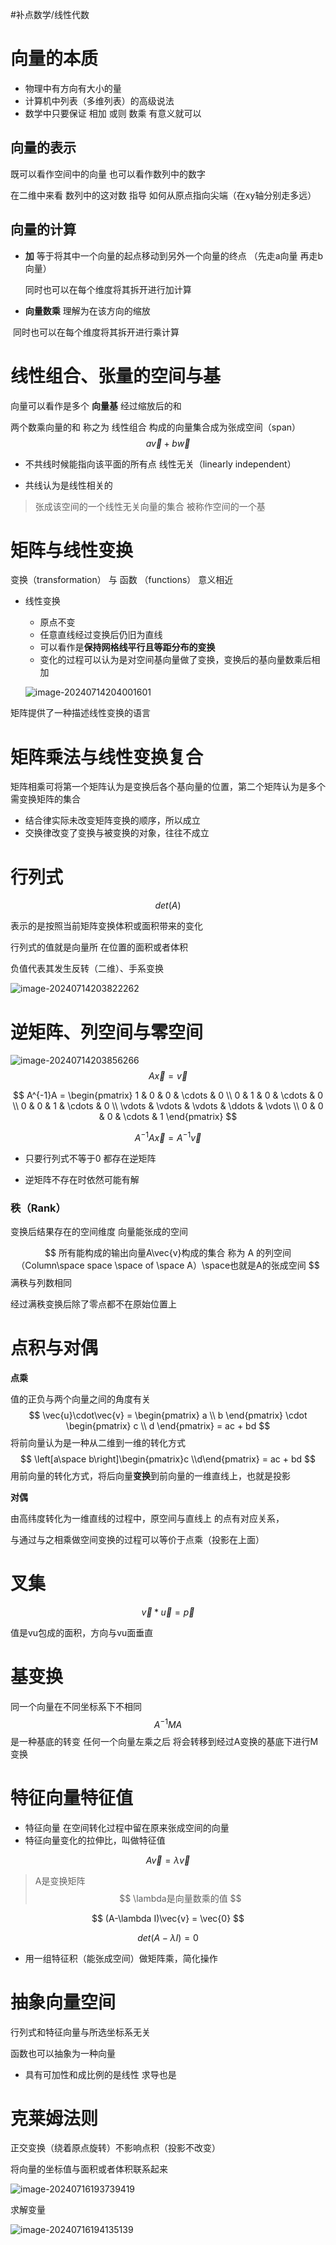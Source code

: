 #补点数学/线性代数
#  向量的本质

* 物理中有方向有大小的量
* 计算机中列表（多维列表）的高级说法
* 数学中只要保证 相加 或则 数乘 有意义就可以

 ## 向量的表示

既可以看作空间中的向量 也可以看作数列中的数字

在二维中来看 数列中的这对数 指导 如何从原点指向尖端（在xy轴分别走多远）

## 向量的计算

* **加** 等于将其中一个向量的起点移动到另外一个向量的终点 （先走a向量 再走b向量）

  同时也可以在每个维度将其拆开进行加计算

* **向量数乘** 理解为在该方向的缩放

​	同时也可以在每个维度将其拆开进行乘计算

# 线性组合、张量的空间与基

向量可以看作是多个 **向量基** 经过缩放后的和

两个数乘向量的和 称之为 线性组合  构成的向量集合成为张成空间（span）
$$
a\vec{v} + b\vec{w}
$$

* 不共线时候能指向该平面的所有点  线性无关（linearly independent）

* 共线认为是线性相关的

>  张成该空间的一个线性无关向量的集合  被称作空间的一个基 

# 矩阵与线性变换

 变换（transformation） 与 函数 （functions） 意义相近

* 线性变换
  * 原点不变
  * 任意直线经过变换后仍旧为直线
  * 可以看作是**保持网格线平行且等距分布的变换**
  * 变化的过程可以认为是对空间基向量做了变换，变换后的基向量数乘后相加

   ![image-20240714204001601](https://raw.githubusercontent.com/Thislu13/image_save/main/notebook/202407142040859.png)
  
   

矩阵提供了一种描述线性变换的语言

# 矩阵乘法与线性变换复合

  矩阵相乘可将第一个矩阵认为是变换后各个基向量的位置，第二个矩阵认为是多个需变换矩阵的集合

* 结合律实际未改变矩阵变换的顺序，所以成立
* 交换律改变了变换与被变换的对象，往往不成立

# 行列式

$$
det(A)  
$$

表示的是按照当前矩阵变换体积或面积带来的变化

行列式的值就是向量所 在位置的面积或者体积

负值代表其发生反转（二维）、手系变换

![image-20240714203822262](https://raw.githubusercontent.com/Thislu13/image_save/main/notebook/202407142038859.png)

# 逆矩阵、列空间与零空间

![image-20240714203856266](https://raw.githubusercontent.com/Thislu13/image_save/main/notebook/202407142038754.png)
$$
A\vec{x} = \vec{v}
$$

$$
A^{-1}A = \begin{pmatrix}
1 & 0 & 0 & \cdots & 0 \\
0 & 1 & 0 & \cdots & 0 \\
0 & 0 & 1 & \cdots & 0 \\
\vdots & \vdots & \vdots & \ddots & \vdots \\
0 & 0 & 0 & \cdots & 1 
\end{pmatrix}
$$

$$
A^{-1}A\vec{x} = A^{-1}\vec{v}
$$

* 只要行列式不等于0  都存在逆矩阵 

* 逆矩阵不存在时依然可能有解

### **秩（Rank）**

变换后结果存在的空间维度 向量能张成的空间 


$$
所有能构成的输出向量A\vec{v}构成的集合 称为 A 的列空间 （Column\space space \space  of \space A）\space也就是A的张成空间
$$
满秩与列数相同

经过满秩变换后除了零点都不在原始位置上

# 点积与对偶

**点乘**

值的正负与两个向量之间的角度有关
$$
\vec{u}\cdot\vec{v} = \begin{pmatrix}
a \\
b
\end{pmatrix}
 \cdot 
\begin{pmatrix}
c \\
d
\end{pmatrix} = ac + bd
$$
将前向量认为是一种从二维到一维的转化方式
$$
\left[a\space b\right]\begin{pmatrix}c \\d\end{pmatrix}  = ac + bd
$$
用前向量的转化方式，将后向量**变换**到前向量的一维直线上，也就是投影



**对偶**

由高纬度转化为一维直线的过程中，原空间与直线上 的点有对应关系，

与通过与之相乘做空间变换的过程可以等价于点乘（投影在上面）

# 叉集

$$
\vec{v}* \vec{u} = \vec{p}
$$

值是vu包成的面积，方向与vu面垂直

# 基变换

同一个向量在不同坐标系下不相同
$$
A^{-1}MA
$$
是一种基底的转变 任何一个向量左乘之后 将会转移到经过A变换的基底下进行M变换

# 特征向量特征值

* 特征向量 在空间转化过程中留在原来张成空间的向量
* 特征向量变化的拉伸比，叫做特征值

$$
A\vec{v} = \lambda\vec{v}
$$

> A是变换矩阵 
> $$
> \lambda是向量数乘的值
> $$

$$
(A-\lambda I)\vec{v} = \vec{0}
$$

$$
det(A-\lambda I)=0
$$

* 用一组特征积（能张成空间）做矩阵乘，简化操作

# 抽象向量空间

 行列式和特征向量与所选坐标系无关

函数也可以抽象为一种向量 

* 具有可加性和成比例的是线性  求导也是 

# 克莱姆法则

正交变换（绕着原点旋转）不影响点积（投影不改变）

将向量的坐标值与面积或者体积联系起来

![image-20240716193739419](https://raw.githubusercontent.com/Thislu13/image_save/main/notebook/202407161937802.png)

求解变量

![image-20240716194135139](https://raw.githubusercontent.com/Thislu13/image_save/main/notebook/202407161941322.png)  
